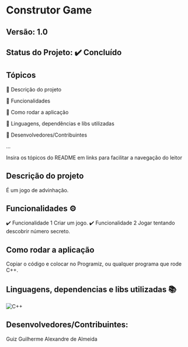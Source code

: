 # Construtor Game
## Versão: 1.0 
## Status do Projeto: ✔️ Concluído 

## Tópicos
🔹 Descrição do projeto 

🔹 Funcionalidades

🔹 Como rodar a aplicação

🔹 Linguagens, dependências e libs utilizadas

🔹 Desenvolvedores/Contribuintes

...

Insira os tópicos do README em links para facilitar a navegação do leitor

## Descrição do projeto
É um jogo de advinhação.

## Funcionalidades ⚙️
✔️ Funcionalidade 1
Criar um jogo.
✔️ Funcionalidade 2
Jogar tentando descobrir número secreto.

## Como rodar a aplicação 
Copiar o código e colocar no Programiz, ou qualquer programa que rode C++.

## Linguagens, dependencias e libs utilizadas 📚
![C++](https://img.shields.io/badge/C%2B%2B-00599C?style=for-the-badge&logo=c%2B%2B&logoColor=white)

## Desenvolvedores/Contribuintes:
Guiz Guilherme Alexandre de Almeida

